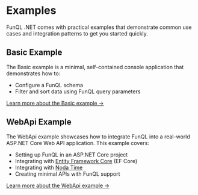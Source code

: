 ﻿# Examples

FunQL .NET comes with practical examples that demonstrate common use cases and integration patterns to get you started 
quickly.

## Basic Example

The Basic example is a minimal, self-contained console application that demonstrates how to:

- Configure a FunQL schema
- Filter and sort data using FunQL query parameters

[Learn more about the Basic example →](basic.md)

## WebApi Example

The WebApi example showcases how to integrate FunQL into a real-world ASP.NET Core Web API application. This example
covers:

- Setting up FunQL in an ASP.NET Core project
- Integrating with [Entity Framework Core](https://learn.microsoft.com/en-us/ef/core/) (EF Core)
- Integrating with [Noda Time](https://nodatime.org/)
- Creating minimal APIs with FunQL support

[Learn more about the WebApi example →](webapi.md)